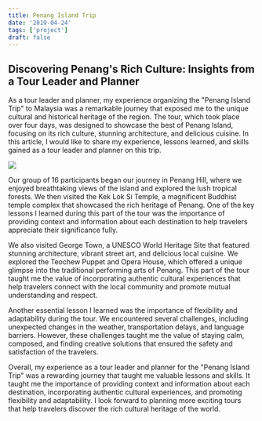```yaml
---
title: Penang Island Trip
date: '2019-04-24'
tags: ['project']
draft: false
---
```


## Discovering Penang's Rich Culture: Insights from a Tour Leader and Planner

As a tour leader and planner, my experience organizing the "Penang Island Trip" to Malaysia was a remarkable journey that exposed me to the unique cultural and historical heritage of the region. The tour, which took place over four days, was designed to showcase the best of Penang Island, focusing on its rich culture, stunning architecture, and delicious cuisine. In this article, I would like to share my experience, lessons learned, and skills gained as a tour leader and planner on this trip.

![](https://i.postimg.cc/vTcpzJwy/Penang-Island-Trip.jpg)

Our group of 16 participants began our journey in Penang Hill, where we enjoyed breathtaking views of the island and explored the lush tropical forests. We then visited the Kek Lok Si Temple, a magnificent Buddhist temple complex that showcased the rich heritage of Penang. One of the key lessons I learned during this part of the tour was the importance of providing context and information about each destination to help travelers appreciate their significance fully.

We also visited George Town, a UNESCO World Heritage Site that featured stunning architecture, vibrant street art, and delicious local cuisine. We explored the Teochew Puppet and Opera House, which offered a unique glimpse into the traditional performing arts of Penang. This part of the tour taught me the value of incorporating authentic cultural experiences that help travelers connect with the local community and promote mutual understanding and respect.

Another essential lesson I learned was the importance of flexibility and adaptability during the tour. We encountered several challenges, including unexpected changes in the weather, transportation delays, and language barriers. However, these challenges taught me the value of staying calm, composed, and finding creative solutions that ensured the safety and satisfaction of the travelers.

Overall, my experience as a tour leader and planner for the "Penang Island Trip" was a rewarding journey that taught me valuable lessons and skills. It taught me the importance of providing context and information about each destination, incorporating authentic cultural experiences, and promoting flexibility and adaptability. I look forward to planning more exciting tours that help travelers discover the rich cultural heritage of the world.
